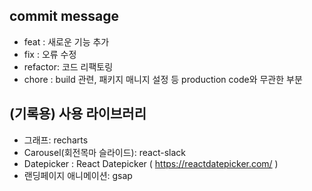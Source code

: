 ## commit message
- feat : 새로운 기능 추가
- fix : 오류 수정
- refactor: 코드 리팩토링
- chore : build 관련, 패키지 매니지 설정 등 production code와 무관한 부분

## (기록용) 사용 라이브러리
- 그래프: recharts
- Carousel(회전목마 슬라이드): react-slack
- Datepicker : React Datepicker ( https://reactdatepicker.com/ )
- 랜딩페이지 애니메이션: gsap
